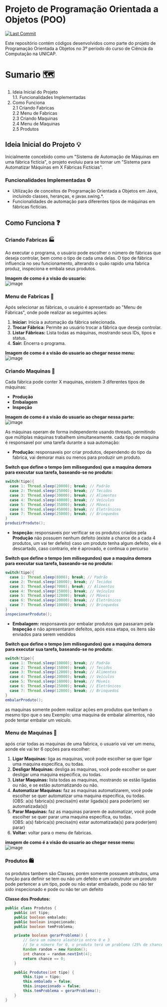# Projeto de Programação Orientada a Objetos (POO)
[![Last Commit](https://img.shields.io/github/last-commit/GabriBerp/Projeto_POO)](https://github.com/GabriBerp/Projeto_POO)


Este repositório contém códigos desenvolvidos como parte do projeto de Programação Orientada a Objetos no 3º período do curso de Ciência da Computação na UNICAP.

# Sumario 🗺
1. Ideia Inicial do Projeto</br>
  1.1. Funcionalidades Implementadas</br>
2. Como Funciona</br>
  2.1 Criando Fabricas</br>
  2.2 Menu de Fabricas</br>
  2.3 Criando Maquinas</br>
  2.4 Menu de Maquinas</br>
  2.5 Produtos</br>

## Ideia Inicial do Projeto 💡

Inicialmente concebido como um "Sistema de Automação de Máquinas em uma fábrica fictícia", o projeto evoluiu para se tornar um "Sistema para Automatizar Máquinas em X Fábricas Fictícias".

### Funcionalidades Implementadas ⚙

- Utilização de conceitos de Programação Orientada a Objetos em Java, incluindo classes, heranças, e javax.swing.*.
- Funcionalidades de automação para diferentes tipos de máquinas em fábricas fictícias.

## Como Funciona ❓

### Criando Fabricas 🏭
Ao executar o programa, o usuário pode escolher o número de fábricas que deseja controlar, bem como o tipo de cada uma delas. O tipo de fábrica influencia no seu funcionamento, alterando o quão rapido uma fabrica produz, inspeciona e embala seus produtos.

**Imagem de como é a visão do usuario:**</br>
![image](https://github.com/GabriBerp/Projeto_POO/assets/70419113/9804dd31-2859-4d8a-8b1d-aa25c2d1db31)

### Menu de Fabricas 📜
Após selecionar as fábricas, o usuário é apresentado ao "Menu de Fábricas", onde pode realizar as seguintes ações:

1. **Iniciar:** Inicia a automação da fábrica selecionada.
2. **Trocar Fábrica:** Permite ao usuário trocar a fábrica que deseja controlar.
3. **Listar Fábricas:** Lista todas as máquinas, mostrando seus IDs, tipos e status.
4. **Sair:** Encerra o programa.

**Imagem de como é a visão do usuario ao chegar nesse menu:**</br>
![image](https://github.com/GabriBerp/Projeto_POO/assets/70419113/2e9a3723-436e-4b76-b4d0-decf6913ac0a)

### Criando Maquinas 🤖

Cada fábrica pode conter X maquinas, existem 3 diferentes tipos de máquinas:

- **Produção**
- **Embalagem**
- **Inspeção**

**Imagem de como é a visão do usuario ao chegar nessa parte:**</br>
![image](https://github.com/GabriBerp/Projeto_POO/assets/70419113/b7a512d9-4f51-4b67-8c0b-cb0baf49fa0e)

As máquinas operam de forma independente usando threads, permitindo que múltiplas máquinas trabalhem simultaneamente.
cada tipo de maquina é responsavel por uma tarefa durante a sua automação:
- **Produção:** responsaveis por criar produtos, dependendo do tipo da fabrica, vai demorar mais ou menos para produzir um produto.

**Switch que define o tempo (em milisegundos) que a maquina demora para executar sua tarefa, baseando-se no produto:**
```java
switch(tipo){
  case 1: Thread.sleep(20000); break; // Padrão
  case 2: Thread.sleep(25000); break; // Tecidos
  case 3: Thread.sleep(30000); break; // Alimentos
  case 4: Thread.sleep(40000); break; // Veículos
  case 5: Thread.sleep(35000); break; // Móveis
  case 6: Thread.sleep(45000); break; // Eletrônicos
  case 7: Thread.sleep(25000); break; // Brinquedos
}
produzirProduto();
```
- **Inspeção:** responsaveis por verificar se os produtos criados pela **Produção** não possuem nenhum defeito (existe a chance de a cada 4 produtos, um vai ter defeito)
  caso um produto tenha algum defeito, ele é descartado, caso contrario, ele é aprovado, e continua o percurso

**Switch que define o tempo (em milisegundos) que a maquina demora para executar sua tarefa, baseando-se no produto:**
```java
switch(tipo){
  case 1: Thread.sleep(8000); break; // Padrão
  case 2: Thread.sleep(10000); break; // Tecidos
  case 3: Thread.sleep(7000); break; // Alimentos
  case 4: Thread.sleep(15000); break; // Veículos
  case 5: Thread.sleep(12000); break; // Móveis
  case 6: Thread.sleep(20000); break; // Eletrônicos
  case 7: Thread.sleep(10000); break; // Brinquedos
}
inspecionarProduto();
```

- **Embalagem:** responsaveis por embalar produtos que passaram pela **Inspeção** e não apresentaram defeitos, após essa etapa, os itens são enviados para serem vendidos

**Switch que define o tempo (em milisegundos) que a maquina demora para executar sua tarefa, baseando-se no produto:**
```java
switch(tipo){
  case 1: Thread.sleep(10000); break; // Padrão
  case 2: Thread.sleep(15000); break; // Tecidos
  case 3: Thread.sleep(12000); break; // Alimentos
  case 4: Thread.sleep(20000); break; // Veículos
  case 5: Thread.sleep(18000); break; // Móveis
  case 6: Thread.sleep(25000); break; // Eletrônicos
  case 7: Thread.sleep(12000); break; // Brinquedos
}
embalarProduto();
  ```

as maquinas somente podem realizar ações em produtos que tenham o mesmo tipo que o seu
Exemplo: uma maquina de embalar alimentos, não pode tentar embalar um veículo.

### Menu de Maquinas 📜
após criar todas as maquinas de uma fabrica, o usuario vai ver um menu, aonde ele vai ter 6 opções para escolher:

1. **Ligar Maquinas:** liga as maquinas, você pode escolher se quer ligar uma maquina especifica, ou todas.
2. **Desligar Maquinas:** desliga as maquinas, você pode escolher se quer desligar uma maquina especifica, ou todas.
3. **Listar Maquinas:** lista todas as maquinas, mostrando se estão ligadas ou não, e se estão automatizando ou não.
4. **Automatizar Maquinas:** faz as maquinas automatizarem, você pode escolher se quer automatizar uma maquina especifica, ou todas.</br>(OBS: a(s) fabrica(s) precisa(m) estar ligada(s) para poder(em) ser automatizada(s))
5. **Parar Maquinas:** faz as maquinas pararem de automatizar, você pode escolher se quer parar uma maquina especifica, ou todas.</br>(OBS: a(s) fabrica(s) precisa(m) estar automatizada(s) para poder(em) parar)
6. **Voltar:** voltar para o menu de fabricas.

**imagem de como é a visão do usuario ao chegar nesse menu:**</br>
![image](https://github.com/GabriBerp/Projeto_POO/assets/70419113/b29cf2b0-b489-4fbd-ae56-731dd468ffb4)


### Produtos 🛍
os produtos tambem são Classes, porém somente possuem atributos, uma função para definir se tem ou não um defeito e um construtor
um produto pode pertencer a um tipo, pode ou não estar embalado, pode ou não ter sido inspecionado
e pode ou não ter um defeito

**Classe dos Produtos:**
```java
public class Produtos {
    public int tipo;
    public boolean embalado;
    public boolean inspecionado;
    public boolean temProblema;

    private boolean gerarProblema() {
        // Gera um número aleatório entre 0 e 3
        // Se o número for 0, o produto terá um problema (25% de chance)
        Random random = new Random();
        int chance = random.nextInt(4);
        return chance == 0;
    }

    public Produtos(int tipo) {
        this.tipo = tipo;
        this.embalado = false;
        this.inspecionado = false;
        this.temProblema = gerarProblema();
    }
}
```
